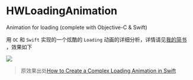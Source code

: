 # HWLoadingAnimation
Animation for loading (complete with Objective-C &amp; Swift)


用 `OC` 和 `Swift` 实现的一个炫酷的 `Loading` 动画的详细分析，详情请见[我的简书](http://www.jianshu.com/p/658641c77f51)
，效果如下

![](https://github.com/Loveway/HWLoadingAnimation/blob/master/HWLoadingAnimation-OC/HWLoadingAnimation.gif)



> 原效果出处[How to Create a Complex Loading Animation in Swift](https://www.raywenderlich.com/1746-how-to-create-a-complex-loading-animation-in-swift)


